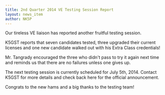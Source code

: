 ```yaml
---
title: 2nd Quarter 2014 VE Testing Session Report
layout: news_item
author: NK5P
---
```


Our tireless VE liaison has reported another fruitful testing session.

K5GST reports that seven candidates tested, three upgraded their current licenses and one new
candidate walked out with his Extra Class credentials!

Mr. Tangrady encouraged the three who didn't pass to try it again next time and reminds us that
there are no failures unless one gives up.

The next testing session is currently scheduled for July 5th, 2014.  Contact K5GST for more details
and check back here for the official announcement.

Congrats to the new hams and a big thanks to the testing team!
